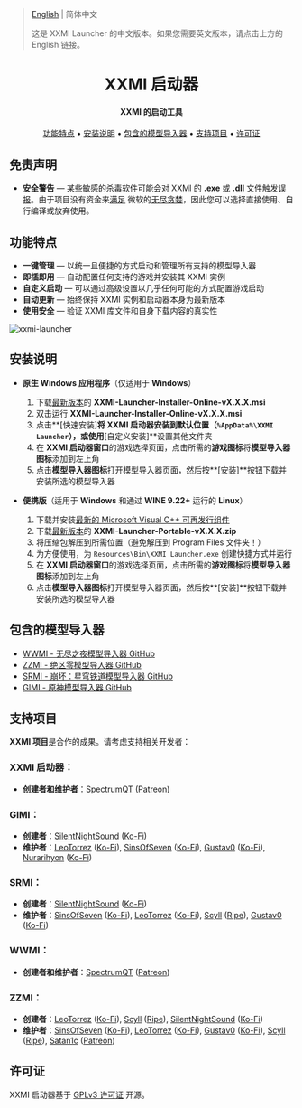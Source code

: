 > [English](https://github.com/SpectrumQT/XXMI-Launcher/blob/main/README.md) | 简体中文
>
> 这是 XXMI Launcher 的中文版本。如果您需要英文版本，请点击上方的 English 链接。

<h1 align="center">XXMI 启动器</h1>

<h4 align="center">XXMI 的启动工具</h4>

<p align="center">
  <a href="#features">功能特点</a> •
  <a href="#installation">安装说明</a> •
  <a href="#included-model-importers">包含的模型导入器</a> •
  <a href="#support-this-project">支持项目</a> •
  <a href="#license">许可证</a>
</p>

## 免责声明

- **安全警告** — 某些敏感的杀毒软件可能会对 XXMI 的 **.exe** 或 **.dll** 文件触发[误报](https://learn.microsoft.com/en-us/defender-endpoint/defender-endpoint-false-positives-negatives)。由于项目没有资金来[满足](https://learn.microsoft.com/en-us/windows/apps/develop/smart-app-control/code-signing-for-smart-app-control) 微软的[无尽贪婪](https://www.reddit.com/r/electronjs/comments/17sizjf/a_guide_to_code_signing_certificates_for_the/)，因此您可以选择直接使用、自行编译或放弃使用。

## 功能特点

- **一键管理** — 以统一且便捷的方式启动和管理所有支持的模型导入器
- **即插即用** — 自动配置任何支持的游戏并安装其 XXMI 实例
- **自定义启动** — 可以通过高级设置以几乎任何可能的方式配置游戏启动
- **自动更新** — 始终保持 XXMI 实例和启动器本身为最新版本
- **使用安全** — 验证 XXMI 库文件和自身下载内容的真实性

![xxmi-launcher](https://github.com/SpectrumQT/XXMI-Launcher/blob/main/public-media/XXMI%20Launcher.jpg)

## 安装说明

* **原生 Windows 应用程序**（仅适用于 **Windows**）
  1. 下载[最新版本](https://github.com/SpectrumQT/XXMI-Launcher/releases/latest)的 **XXMI-Launcher-Installer-Online-vX.X.X.msi**
  2. 双击运行 **XXMI-Launcher-Installer-Online-vX.X.X.msi**
  3. 点击**[快速安装]**将 **XXMI 启动器**安装到默认位置（`%AppData%\XXMI Launcher`），或使用**[自定义安装]**设置其他文件夹
  4. 在 **XXMI 启动器窗口**的游戏选择页面，点击所需的**游戏图标**将**模型导入器图标**添加到左上角
  5. 点击**模型导入器图标**打开模型导入器页面，然后按**[安装]**按钮下载并安装所选的模型导入器

* **便携版**（适用于 **Windows** 和通过 **WINE 9.22+** 运行的 **Linux**）
  1. 下载并安装[最新的 Microsoft Visual C++ 可再发行组件](https://aka.ms/vs/17/release/vc_redist.x64.exe)
  2. 下载[最新版本](https://github.com/SpectrumQT/XXMI-Launcher/releases/latest)的 **XXMI-Launcher-Portable-vX.X.X.zip**
  3. 将压缩包解压到所需位置（避免解压到 Program Files 文件夹！）
  4. 为方便使用，为 `Resources\Bin\XXMI Launcher.exe` 创建快捷方式并运行
  5. 在 **XXMI 启动器窗口**的游戏选择页面，点击所需的**游戏图标**将**模型导入器图标**添加到左上角
  6. 点击**模型导入器图标**打开模型导入器页面，然后按**[安装]**按钮下载并安装所选的模型导入器

## 包含的模型导入器

- [WWMI - 无尽之夜模型导入器 GitHub](https://github.com/SpectrumQT/WWMI-Package)
- [ZZMI - 绝区零模型导入器 GitHub](https://github.com/leotorrez/ZZMI-Package)
- [SRMI - 崩坏：星穹铁道模型导入器 GitHub](https://github.com/SilentNightSound/SR-Model-Importer)
- [GIMI - 原神模型导入器 GitHub](https://github.com/SilentNightSound/GI-Model-Importer)
  
## 支持项目

**XXMI 项目**是合作的成果。请考虑支持相关开发者：

### XXMI 启动器：
- **创建者和维护者**：[SpectrumQT](https://github.com/SpectrumQT) ([Patreon](https://patreon.com/SpectrumQT))
### GIMI：
- **创建者**：[SilentNightSound](https://github.com/SilentNightSound) ([Ko-Fi](https://ko-fi.com/silentnightsound))
- **维护者**：[LeoTorrez](https://github.com/leotorrez) ([Ko-Fi](https://ko-fi.com/leotorrez)), [SinsOfSeven](https://github.com/SinsOfSeven) ([Ko-Fi](https://ko-fi.com/sinsofseven)), [Gustav0](https://github.com/Seris0) ([Ko-Fi](https://ko-fi.com/gustav0_)), [Nurarihyon](https://github.com/NurarihyonMaou) ([Ko-Fi](https://ko-fi.com/nurarihyonmaou))
### SRMI：
- **创建者**：[SilentNightSound](https://github.com/SilentNightSound) ([Ko-Fi](https://ko-fi.com/silentnightsound))
- **维护者**：[SinsOfSeven](https://github.com/SinsOfSeven) ([Ko-Fi](https://ko-fi.com/sinsofseven)), [LeoTorrez](https://github.com/leotorrez) ([Ko-Fi](https://ko-fi.com/leotorrez)), [Scyll](https://gamebanana.com/members/2644630) ([Ripe](https://gamebanana.com/members/2644630)), [Gustav0](https://github.com/Seris0) ([Ko-Fi](https://ko-fi.com/gustav0_))
### WWMI：
- **创建者和维护者**：[SpectrumQT](https://github.com/SpectrumQT) ([Patreon](https://patreon.com/SpectrumQT))
### ZZMI：
- **创建者**：[LeoTorrez](https://github.com/leotorrez) ([Ko-Fi](https://ko-fi.com/leotorrez)), [Scyll](https://gamebanana.com/members/2644630) ([Ripe](https://gamebanana.com/members/2644630)), [SilentNightSound](https://github.com/SilentNightSound) ([Ko-Fi](https://ko-fi.com/silentnightsound))
- **维护者**：[SinsOfSeven](https://github.com/SinsOfSeven) ([Ko-Fi](https://ko-fi.com/sinsofseven)), [LeoTorrez](https://github.com/leotorrez) ([Ko-Fi](https://ko-fi.com/leotorrez)), [Gustav0](https://github.com/Seris0) ([Ko-Fi](https://ko-fi.com/gustav0_)), [Scyll](https://gamebanana.com/members/2644630) ([Ripe](https://gamebanana.com/members/2644630)), [Satan1c](https://gamebanana.com/members/2789093) ([Patreon](https://patreon.com/Satan1cL))

## 许可证

XXMI 启动器基于 [GPLv3 许可证](https://github.com/SpectrumQT/WWMI-Launcher/blob/main/LICENSE) 开源。
